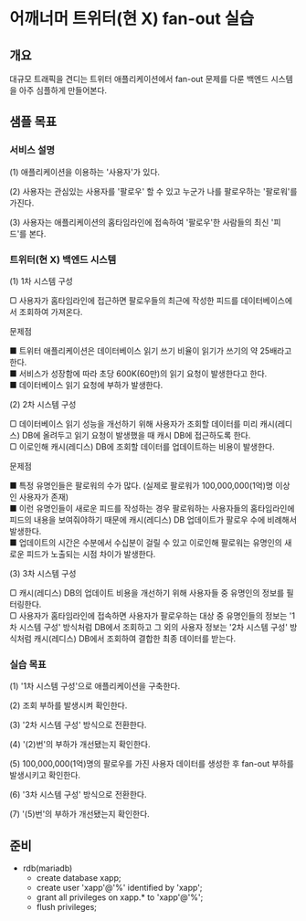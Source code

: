 # 어깨너머 트위터(현 X) fan-out 실습

## 개요

대규모 트래픽을 견디는 트위터 애플리케이션에서 fan-out 문제를 다룬 백엔드 시스템을 아주 심플하게 만들어본다.

## 샘플 목표

### 서비스 설명

(1) 애플리케이션을 이용하는 '사용자'가 있다.

(2) 사용자는 관심있는 사용자를 '팔로우' 할 수 있고 누군가 나를 팔로우하는 '팔로워'를 가진다.

(3) 사용자는 애플리케이션의 홈타임라인에 접속하여 '팔로우'한 사람들의 최신 '피드'를 본다.

### 트위터(현 X) 백엔드 시스템

(1) 1차 시스템 구성

▢ 사용자가 홈타임라인에 접근하면 팔로우들의 최근에 작성한 피드를 데이터베이스에서 조회하여 가져온다.

문제점

■ 트위터 애플리케이션은 데이터베이스 읽기 쓰기 비율이 읽기가 쓰기의 약 25배라고 한다.  
■ 서비스가 성장함에 따라 초당 600K(60만)의 읽기 요청이 발생한다고 한다.  
■ 데이터베이스 읽기 요청에 부하가 발생한다.


(2) 2차 시스템 구성

▢ 데이터베이스 읽기 성능을 개선하기 위해 사용자가 조회할 데이터를 미리 캐시(레디스) DB에 올려두고 읽기 요청이 발생했을 때 캐시 DB에 접근하도록 한다.  
▢ 이로인해 캐시(레디스) DB에 조회할 데이터를 업데이트하는 비용이 발생한다.

문제점

■ 특정 유명인들은 팔로워의 수가 많다. (실제로 팔로워가 100,000,000(1억)명 이상인 사용자가 존재)  
■ 이런 유명인들이 새로운 피드를 작성하는 경우 팔로워하는 사용자들의 홈타임라인에 피드의 내용을 보여줘야하기 때문에 캐시(레디스) DB 업데이트가 팔로우 수에 비례해서 발생한다.  
■ 업데이트의 시간은 수분에서 수십분이 걸릴 수 있고 이로인해 팔로워는 유명인의 새로운 피드가 노출되는 시점 차이가 발생한다.


(3) 3차 시스템 구성

▢ 캐시(레디스) DB의 업데이트 비용을 개선하기 위해 사용자들 중 유명인의 정보를 필터링한다.  
▢ 사용자가 홈타임라인에 접속하면 사용자가 팔로우하는 대상 중 유명인들의 정보는 '1차 시스템 구성' 방식처럼 DB에서 조회하고 그 외의 사용자 정보는 '2차 시스템 구성' 방식처럼 캐시(레디스) DB에서 조회하여 결합한 최종 데이터를 받는다.


### 실습 목표

(1) '1차 시스템 구성'으로 애플리케이션을 구축한다.  

(2) 조회 부하를 발생시켜 확인한다.

(3) '2차 시스템 구성' 방식으로 전환한다.

(4) '(2)번'의 부하가 개선됐는지 확인한다.

(5) 100,000,000(1억)명의 팔로우를 가진 사용자 데이터를 생성한 후 fan-out 부하를 발생시키고 확인한다.

(6) '3차 시스템 구성' 방식으로 전환한다.

(7) '(5)번'의 부하가 개선됐는지 확인한다.

## 준비

- rdb(mariadb)
  - create database xapp;
  - create user 'xapp'@'%' identified by 'xapp';
  - grant all privileges on xapp.* to 'xapp'@'%';
  - flush privileges;
